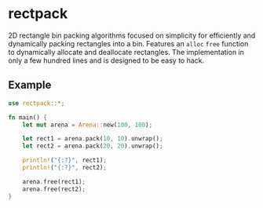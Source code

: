 # rectpack

2D rectangle bin packing algorithms focused on simplicity for efficiently and dynamically packing rectangles into a bin. 
Features an `alloc` `free` function to dynamically allocate and deallocate rectangles.
The implementation in only a few hundred lines and is designed to be easy to hack.

## Example

```rust
use rectpack::*;

fn main() {
    let mut arena = Arena::new(100, 100);

    let rect1 = arena.pack(10, 10).unwrap();
    let rect2 = arena.pack(20, 20).unwrap();

    println!("{:?}", rect1);
    println!("{:?}", rect2);

    arena.free(rect1);
    arena.free(rect2);
}
```

